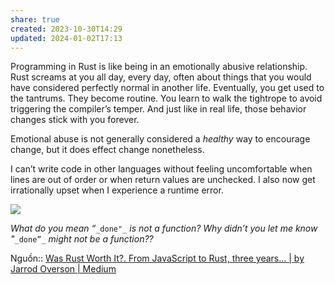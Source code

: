 ```yaml
---
share: true
created: 2023-10-30T14:29
updated: 2024-01-02T17:13
---
```


Programming in Rust is like being in an emotionally abusive relationship. Rust screams at you all day, every day, often about things that you would have considered perfectly normal in another life. Eventually, you get used to the tantrums. They become routine. You learn to walk the tightrope to avoid triggering the compiler’s temper. And just like in real life, those behavior changes stick with you forever.

Emotional abuse is not generally considered a _healthy_ way to encourage change, but it does effect change nonetheless.

I can’t write code in other languages without feeling uncomfortable when lines are out of order or when return values are unchecked. I also now get irrationally upset when I experience a runtime error.

![](https://miro.medium.com/v2/resize:fit:680/0*mmijPDv92_IXMXs0.png)

_What do you mean “_`_done"_` _is not a function? Why didn’t you let me know "_`_done”_` _might not be a function??_

Nguồn:: [Was Rust Worth It?. From JavaScript to Rust, three years… | by Jarrod Overson | Medium](https://jsoverson.medium.com/was-rust-worth-it-f43d171fb1b3)